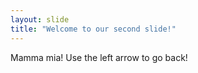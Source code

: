 ```yaml
---
layout: slide
title: "Welcome to our second slide!"
---
```

Mamma mia!
Use the left arrow to go back!
